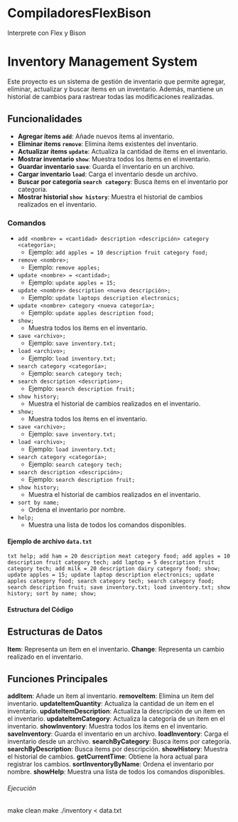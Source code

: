 # CompiladoresFlexBison
Interprete con Flex y Bison

# Inventory Management System

Este proyecto es un sistema de gestión de inventario que permite agregar, eliminar, actualizar y buscar ítems en un inventario. Además, mantiene un historial de cambios para rastrear todas las modificaciones realizadas.

## Funcionalidades

- **Agregar ítems `add`**: Añade nuevos ítems al inventario.
- **Eliminar ítems `remove`**: Elimina ítems existentes del inventario.
- **Actualizar ítems `update`**: Actualiza la cantidad de ítems en el inventario.
- **Mostrar inventario `show`**: Muestra todos los ítems en el inventario.
- **Guardar inventario `save`**: Guarda el inventario en un archivo.
- **Cargar inventario `load`**: Carga el inventario desde un archivo.
- **Buscar por categoría `search category`**: Busca ítems en el inventario por categoría.
- **Mostrar historial `show history`**: Muestra el historial de cambios realizados en el inventario.

### Comandos

- `add <nombre> = <cantidad> description <descripción> category <categoría>;`
  - Ejemplo: `add apples = 10 description fruit category food;`
- `remove <nombre>;`
  - Ejemplo: `remove apples;`
- `update <nombre> = <cantidad>;`
  - Ejemplo: `update apples = 15;`
- `update <nombre> description <nueva descripción>;`
  - Ejemplo: `update laptops description electronics;`
- `update <nombre> category <nueva categoría>;`
  - Ejemplo: `update apples description food;`
- `show;`
  - Muestra todos los ítems en el inventario.
- `save <archivo>;`
  - Ejemplo: `save inventory.txt;`
- `load <archivo>;`
  - Ejemplo: `load inventory.txt;`
- `search category <categoría>;`
  - Ejemplo: `search category tech;`
- `search description <description>;`
  - Ejemplo: `search description fruit;`
- `show history;`
  - Muestra el historial de cambios realizados en el inventario.
- `show;`
  - Muestra todos los ítems en el inventario.
- `save <archivo>;`
  - Ejemplo: `save inventory.txt;`
- `load <archivo>;`
  - Ejemplo: `load inventory.txt;`
- `search category <categoría>;`
  - Ejemplo: `search category tech;`
- `search description <descripción>;`
  - Ejemplo: `search description fruit;`
- `show history;`
  - Muestra el historial de cambios realizados en el inventario.
- `sort by name;`
  - Ordena el inventario por nombre.
- `help;`
  - Muestra una lista de todos los comandos disponibles.

#### Ejemplo de archivo `data.txt`

`txt
help;
add ham = 20 description meat category food;
add apples = 10 description fruit category tech;
add laptop = 5 description fruit category tech;
add milk = 20 description dairy category food;
show;
update apples = 15;
update laptop description electronics;
update apples category food;
search category tech;
search category food;
search description fruit;
save inventory.txt;
load inventory.txt;
show history;
sort by name;
show;
`

#### Estructura del Código

## Estructuras de Datos
**Item**: Representa un ítem en el inventario.
**Change**: Representa un cambio realizado en el inventario.

## Funciones Principales
**addItem**: Añade un ítem al inventario.
**removeItem**: Elimina un ítem del inventario.
**updateItemQuantity**: Actualiza la cantidad de un ítem en el inventario.
**updateItemDescription**: Actualiza la descripción de un ítem en el inventario.
**updateItemCategory**: Actualiza la categoría de un ítem en el inventario.
**showInventory**: Muestra todos los ítems en el inventario.
**saveInventory**: Guarda el inventario en un archivo.
**loadInventory**: Carga el inventario desde un archivo.
**searchByCategory**: Busca ítems por categoría.
**searchByDescription**: Busca ítems por descripción.
**showHistory**: Muestra el historial de cambios.
**getCurrentTime**: Obtiene la hora actual para registrar los cambios.
**sortInventoryByName**: Ordena el inventario por nombre.
**showHelp**: Muestra una lista de todos los comandos disponibles.

###### Ejecución

make clean
make
./inventory < data.txt









